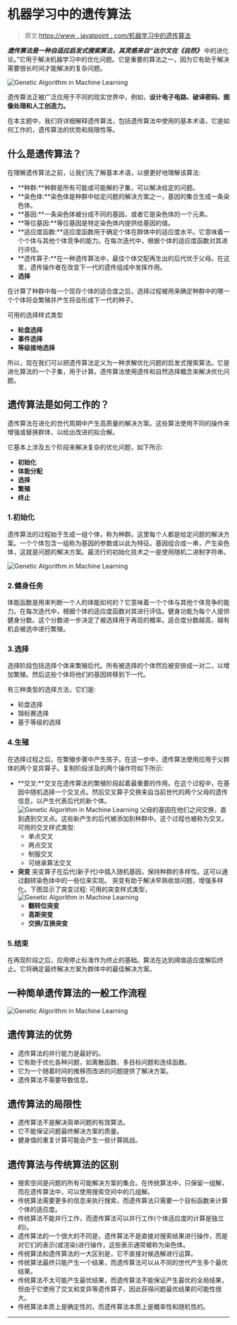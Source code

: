 # 机器学习中的遗传算法

> 原文:[https://www . javatpoint . com/机器学习中的遗传算法](https://www.javatpoint.com/genetic-algorithm-in-machine-learning)

***遗传算法是一种自适应启发式搜索算法，其灵感来自“达尔文在《自然》*** 中的进化论。”它用于解决机器学习中的优化问题。它是重要的算法之一，因为它有助于解决需要很长时间才能解决的复杂问题。

![Genetic Algorithm in Machine Learning](../Images/6c14408d4c85d8c83676cfaeb2685836.png)

遗传算法正被广泛应用于不同的现实世界中，例如，**设计电子电路、破译密码、图像处理和人工创造力。**

在本主题中，我们将详细解释遗传算法，包括遗传算法中使用的基本术语，它是如何工作的，遗传算法的优势和局限性等。

## 什么是遗传算法？

在理解遗传算法之前，让我们先了解基本术语，以便更好地理解该算法:

*   **种群:**种群是所有可能或可能解的子集，可以解决给定的问题。
*   **染色体:**染色体是种群中给定问题的解决方案之一，基因的集合生成一条染色体。
*   **基因:**一条染色体被分成不同的基因，或者它是染色体的一个元素。
*   **等位基因:**等位基因是特定染色体内提供给基因的值。
*   **适应度函数:**适应度函数用于确定个体在群体中的适应度水平。它意味着一个个体与其他个体竞争的能力。在每次迭代中，根据个体的适应度函数对其进行评估。
*   **遗传算子:**在一种遗传算法中，最佳个体交配再生出的后代优于父母。在这里，遗传操作者在改变下一代的遗传组成中发挥作用。
*   **选择**

在计算了种群中每一个现存个体的适合度之后，选择过程被用来确定种群中的哪一个个体将会繁殖并产生将会形成下一代的种子。

可用的选择样式类型

*   **轮盘选择**
*   **事件选择**
*   **等级接地选择**

所以，现在我们可以把遗传算法定义为一种求解优化问题的启发式搜索算法。它是进化算法的一个子集，用于计算。遗传算法使用遗传和自然选择概念来解决优化问题。

## 遗传算法是如何工作的？

遗传算法在进化的世代周期中产生高质量的解决方案。这些算法使用不同的操作来增强或替换群体，以给出改进的拟合解。

它基本上涉及五个阶段来解决复杂的优化问题，如下所示:

*   **初始化**
*   **体能分配**
*   **选择**
*   **繁殖**
*   **终止**

### 1.初始化

遗传算法的过程始于生成一组个体，称为种群。这里每个人都是给定问题的解决方案。一个个体包含一组称为基因的参数或以此为特征。基因组合成一串，产生染色体，这就是问题的解决方案。最流行的初始化技术之一是使用随机二进制字符串。

![Genetic Algorithm in Machine Learning](../Images/f4e2442cd747d3da884aa15c7a4e141e.png)

### 2.健身任务

体能函数是用来判断一个人的体能如何的？它意味着一个个体与其他个体竞争的能力。在每次迭代中，根据个体的适应度函数对其进行评估。健身功能为每个人提供健身分数。这个分数进一步决定了被选择用于再现的概率。适合度分数越高，越有机会被选中进行繁殖。

### 3.选择

选择阶段包括选择个体来繁殖后代。所有被选择的个体然后被安排成一对二，以增加繁殖。然后这些个体将他们的基因转移到下一代。

有三种类型的选择方法，它们是:

*   轮盘选择
*   锦标赛选择
*   基于等级的选择

### 4.生殖

在选择过程之后，在繁殖步骤中产生孩子。在这一步中，遗传算法使用应用于父群体的两个变异算子。复制阶段涉及的两个操作符如下所示:

*   **交叉:**交叉在遗传算法的繁殖阶段起着最重要的作用。在这个过程中，在基因中随机选择一个交叉点。然后交叉算子交换来自当前世代的两个父母的遗传信息，以产生代表后代的新个体。
    ![Genetic Algorithm in Machine Learning](../Images/a410bbda781dba69d8813190e978ca24.png)
    父母的基因在他们之间交换，直到遇到交叉点。这些新产生的后代被添加到种群中。这个过程也被称为交叉。可用的交叉样式类型:
    *   单点交叉
    *   两点交叉
    *   制服交叉
    *   可继承算法交叉
*   **突变**
    突变算子在后代(新子代)中插入随机基因，保持种群的多样性。这可以通过翻转染色体中的一些位来实现。
    突变有助于解决早熟收敛问题，增强多样化。下图显示了突变过程:
    可用的突变样式类型，
    ![Genetic Algorithm in Machine Learning](../Images/4b1572c18231dbc1ff97672e61e11796.png)
    *   **翻转位突变**
    *   **高斯突变**
    *   **交换/互换突变**

### 5.结束

在再现阶段之后，应用停止标准作为终止的基础。算法在达到阈值适应度解后终止。它将确定最终解决方案为群体中的最佳解决方案。

## 一种简单遗传算法的一般工作流程

![Genetic Algorithm in Machine Learning](../Images/d7d67a8156152f34bef21df7f2125c92.png)

## 遗传算法的优势

*   遗传算法的并行能力是最好的。
*   它有助于优化各种问题，如离散函数、多目标问题和连续函数。
*   它为一个随着时间的推移而改进的问题提供了解决方案。
*   遗传算法不需要导数信息。

## 遗传算法的局限性

*   遗传算法不是解决简单问题的有效算法。
*   它不能保证问题最终解决方案的质量。
*   健身值的重复计算可能会产生一些计算挑战。

## 遗传算法与传统算法的区别

*   搜索空间是问题的所有可能解决方案的集合。在传统算法中，只保留一组解，而在遗传算法中，可以使用搜索空间中的几组解。
*   传统算法需要更多的信息来执行搜索，而遗传算法只需要一个目标函数来计算个体的适应度。
*   传统算法不能并行工作，而遗传算法可以并行工作(个体适应度的计算是独立的)。
*   遗传算法的一个很大的不同是，遗传算法不是直接对搜索结果进行操作，而是对它们的表示(或渲染)进行操作，这些表示通常被称为染色体。
*   传统算法和遗传算法的一大区别是，它不直接对候选解进行运算。
*   传统算法最终只能产生一个结果，而遗传算法可以从不同的世代产生多个最优结果。
*   传统算法不太可能产生最优结果，而遗传算法不能保证产生最优的全局结果，但由于它使用了交叉和变异等遗传算子，因此获得问题最优结果的可能性很大。
*   传统算法本质上是确定性的，而遗传算法本质上是概率性和随机性的。

* * *